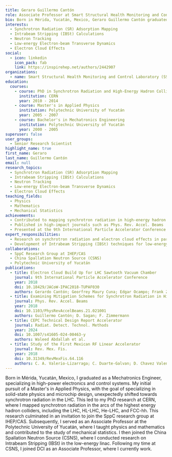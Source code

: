 ```yaml
---
title: Geraro Guillermo Cantón
role: Associate Professor at Smart Structural Health Monitoring and Control Laboratory (SSHMC)
bio: Born in Mérida, Yucatán, Mexico, Geraro Guillermo Cantón graduated as a Mechatronics Engineer, specializing in high-power electronics and control systems. His initial pursuit of a Master's in Applied Physics, aiming to specialize in solid-state physics and microchip design, unexpectedly shifted towards synchrotron radiation in the LHC. This led to his PhD research at CERN, where he mapped synchrotron radiation in the arcs of the highest energy hadron colliders, including the LHC, HL-LHC, He-LHC, and FCC-hh. His research culminated in an invitation to join the SppC research group at IHEP/CAS. Subsequently, he served as an Associate Professor at the Polytechnic University of Yucatán, where he taught physics and mathematics and contributed to the study of mechanical statistics. He later joined the China Spallation Neutron Source (CSNS), where he conducted research on Intrabeam Stripping (IBSt) in the low-energy linac. He now works as an Associate Professor at DCI.
interests:
  - Synchrotron Radiation (SR) Adsorption Mapping
  - Intrabeam Stripping (IBSt) Calculations
  - Neutron Tracking
  - Low-energy Electron-beam Transverse Dynamics
  - Electron Cloud Effects
social:
  - icon: linkedin
    icon_pack: fab
    link: https://inspirehep.net/authors/2442907
organizations:
  - name: Smart Structural Health Monitoring and Control Laboratory (SSHMC)
education:
  courses:
    - course: PhD in Synchrotron Radiation and High-Energy Hadron Colliders
      institution: CERN
      year: 2010 - 2014
    - course: Master's in Applied Physics
      institution: Polytechnic University of Yucatán
      year: 2005 - 2007
    - course: Bachelor's in Mechatronics Engineering
      institution: Polytechnic University of Yucatán
      year: 2000 - 2005
superuser: false
user_groups:
  - Senior Research Scientist
highlight_name: true
first_name: Geraro
last_name: Guillermo Cantón
email: null
research_topics:
  - Synchrotron Radiation (SR) Adsorption Mapping
  - Intrabeam Stripping (IBSt) Calculations
  - Neutron Tracking
  - Low-energy Electron-beam Transverse Dynamics
  - Electron Cloud Effects
teaching_fields:
  - Physics
  - Mathematics
  - Mechanical Statistics
achievements:
  - Contributed to mapping synchrotron radiation in high-energy hadron colliders
  - Published in high-impact journals such as Phys. Rev. Accel. Beams
  - Presented at the 9th International Particle Accelerator Conference
expert_responsibilities:
  - Research on synchrotron radiation and electron cloud effects in particle accelerators
  - Development of Intrabeam Stripping (IBSt) techniques for low-energy linacs
collaborations:
  - SppC Research Group at IHEP/CAS
  - China Spallation Neutron Source (CSNS)
  - Polytechnic University of Yucatán
publications:
  - title: Electron Cloud Build Up for LHC Sawtooth Vacuum Chamber
    journal: 9th International Particle Accelerator Conference
    year: 2018
    doi: 10.18429/JACoW-IPAC2018-TUPAF030
    authors: Gerardo Cantón; Georfrey Maury Cuna; Edgar Ocampo; Frank Zimmermann
  - title: Examining Mitigation Schemes for Synchrotron Radiation in High-Energy Hadron Colliders
    journal: Phys. Rev. Accel. Beams
    year: 2018
    doi: 10.1103/PhysRevAccelBeams.21.021001
    authors: Guillermo Cantón; D. Sagan; F. Zimmermann
  - title: CEPC Technical Design Report Accelerator
    journal: Radiat. Detect. Technol. Methods
    year: 2024
    doi: 10.1007/s41605-024-00463-y
    authors: Waleed Abdallah et al.
  - title: Study of the First Mexican RF Linear Accelerator
    journal: Rev. Mex. Fis.
    year: 2018
    doi: 10.31349/RevMexFis.64.116
    authors: C. A. Valerio-Lizarraga; C. Duarte-Galvan; D. Chavez Valenzuela; G. H. I. Maury Cuna; L. Medina; K. G. Hernández-Chahín; Gerardo Cantón; B. Yee-Rendon
---
```


Born in Mérida, Yucatán, Mexico, I graduated as a Mechatronics Engineer, specializing in high-power electronics and control systems. My initial pursuit of a Master's in Applied Physics, with the goal of specializing in solid-state physics and microchip design, unexpectedly shifted towards synchrotron radiation in the LHC. This led to my PhD research at CERN, where I mapped synchrotron radiation in the arcs of the highest energy hadron colliders, including the LHC, HL-LHC, He-LHC, and FCC-hh. This research culminated in an invitation to join the SppC research group at IHEP/CAS. Subsequently, I served as an Associate Professor at the Polytechnic University of Yucatán, where I taught physics and mathematics and contributed to the study of mechanical statistics. I then joined the China Spallation Neutron Source (CSNS), where I conducted research on Intrabeam Stripping (IBSt) in the low-energy linac. Following my time at CSNS, I joined DCI as an Associate Professor, where I currently work. 
